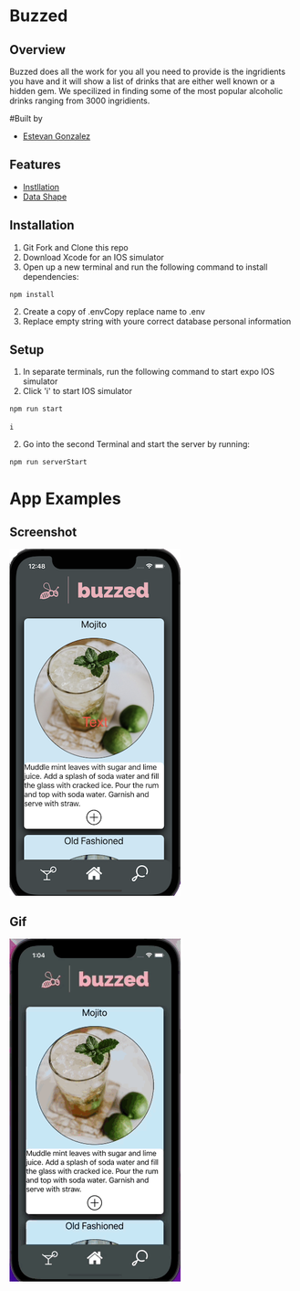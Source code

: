 # Buzzed
## Overview
Buzzed does all the work for you all you need to provide is the ingridients you have and it will show a list of drinks that are either well known or a hidden gem. We specilized in finding some of the most popular alcoholic drinks ranging from 3000 ingridients.

#Built by
* [Estevan Gonzalez](https://github.com/GonzalezEstevan)

## Features
* [Instllation](#installation)
* [Data Shape](#overview-of-data-shape)


## Installation
1. Git Fork and Clone this repo
2. Download Xcode for an IOS simulator
2. Open up a new terminal and run the following command to install dependencies:
```
npm install
```
2. Create a copy of .envCopy replace name to .env
3. Replace empty string with youre correct database personal information

## Setup
1. In separate terminals, run the following command to start expo IOS simulator
2. Click 'i' to start IOS simulator
```
npm run start

i
```
2. Go into the second Terminal and start the server by running:
```
npm run serverStart
```


# App Examples
## Screenshot
 ![Homescreen](/buzzed1/assets/screenshots/Homescreen.png)

## Gif

 ![Buzzed](/buzzed1/assets/screenshots/2ndBuzzedGif.gif)
